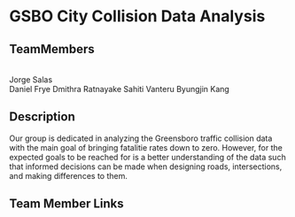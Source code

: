 # GSBO City Collision Data Analysis
## TeamMembers
<br>Jorge Salas<br> 
Daniel Frye
Dmithra Ratnayake
Sahiti Vanteru
Byungjin Kang

## Description
Our group is dedicated in analyzing the Greensboro traffic collision data
with the main goal of bringing fatalitie rates down to zero. However,
for the expected goals to be reached for is a better understanding of 
the data such that informed decisions can be made when designing 
roads, intersections, and making differences to them.

## Team Member Links



